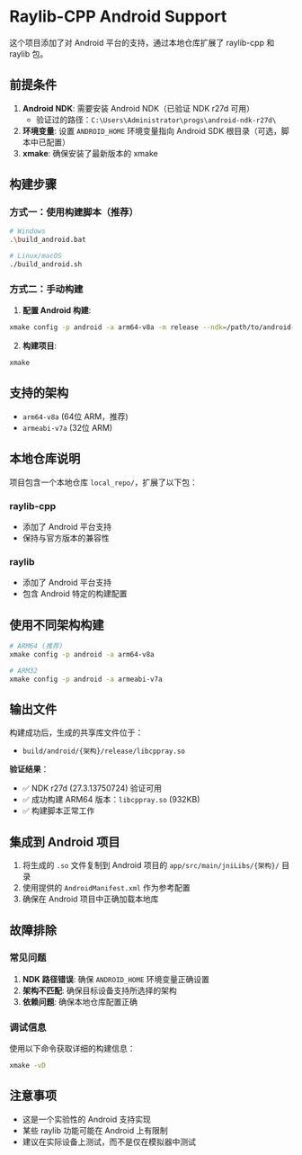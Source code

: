 # Raylib-CPP Android Support

这个项目添加了对 Android 平台的支持，通过本地仓库扩展了 raylib-cpp 和 raylib 包。

## 前提条件

1. **Android NDK**: 需要安装 Android NDK（已验证 NDK r27d 可用）
   - 验证过的路径：`C:\Users\Administrator\progs\android-ndk-r27d\`
2. **环境变量**: 设置 `ANDROID_HOME` 环境变量指向 Android SDK 根目录（可选，脚本中已配置）
3. **xmake**: 确保安装了最新版本的 xmake

## 构建步骤

### 方式一：使用构建脚本（推荐）

```bash
# Windows
.\build_android.bat

# Linux/macOS
./build_android.sh
```

### 方式二：手动构建

1. **配置 Android 构建**:
```bash
xmake config -p android -a arm64-v8a -m release --ndk=/path/to/android-ndk
```

2. **构建项目**:
```bash
xmake
```

## 支持的架构

- `arm64-v8a` (64位 ARM，推荐)
- `armeabi-v7a` (32位 ARM)

## 本地仓库说明

项目包含一个本地仓库 `local_repo/`，扩展了以下包：

### raylib-cpp
- 添加了 Android 平台支持
- 保持与官方版本的兼容性

### raylib
- 添加了 Android 平台支持
- 包含 Android 特定的构建配置

## 使用不同架构构建

```bash
# ARM64 (推荐)
xmake config -p android -a arm64-v8a

# ARM32
xmake config -p android -a armeabi-v7a
```

## 输出文件

构建成功后，生成的共享库文件位于：
- `build/android/{架构}/release/libcppray.so`

**验证结果**：
- ✅ NDK r27d (27.3.13750724) 验证可用
- ✅ 成功构建 ARM64 版本：`libcppray.so` (932KB)
- ✅ 构建脚本正常工作

## 集成到 Android 项目

1. 将生成的 `.so` 文件复制到 Android 项目的 `app/src/main/jniLibs/{架构}/` 目录
2. 使用提供的 `AndroidManifest.xml` 作为参考配置
3. 确保在 Android 项目中正确加载本地库

## 故障排除

### 常见问题

1. **NDK 路径错误**: 确保 `ANDROID_HOME` 环境变量正确设置
2. **架构不匹配**: 确保目标设备支持所选择的架构
3. **依赖问题**: 确保本地仓库配置正确

### 调试信息

使用以下命令获取详细的构建信息：
```bash
xmake -vD
```

## 注意事项

- 这是一个实验性的 Android 支持实现
- 某些 raylib 功能可能在 Android 上有限制
- 建议在实际设备上测试，而不是仅在模拟器中测试